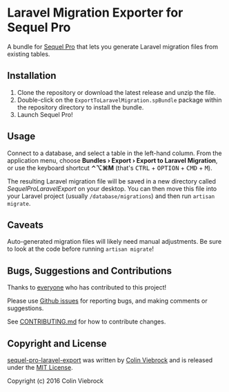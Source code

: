# Laravel Migration Exporter for Sequel Pro

A bundle for [Sequel Pro](https://www.sequelpro.com/) that lets you generate Laravel migration files from existing tables.


## Installation

1. Clone the repository or download the latest release and unzip the file.
3. Double-click on the `ExportToLaravelMigration.spBundle` package within the repository directory to install the bundle.
4. Launch Sequel Pro!


## Usage

Connect to a database, and select a table in the left-hand column.  From the application menu, choose 
**Bundles › Export › Export to Laravel Migration**, or use the keyboard shortcut **⌃⌥⌘M** (that's 
<kbd>CTRL</kbd> + <kbd>OPTION</kbd> + <kbd>CMD</kbd> + <kbd>M</kbd>).

The resulting Laravel migration file will be saved in a new directory called _SequelProLaravelExport_ on your desktop.
You can then move this file into your Laravel project (usually `/database/migrations`) and then run `artisan migrate`.


## Caveats

Auto-generated migration files will likely need manual adjustments.  Be sure to look at the code before
running `artisan migrate`!


## Bugs, Suggestions and Contributions

Thanks to [everyone](https://github.com/cviebrock/sequel-pro-laravel-export/graphs/contributors)
who has contributed to this project!

Please use [Github issues](https://github.com/cviebrock/sequel-pro-laravel-export/issues) for reporting bugs, 
and making comments or suggestions.

See [CONTRIBUTING.md](CONTRIBUTING.md) for how to contribute changes.

## Copyright and License

[sequel-pro-laravel-export](https://github.com/cviebrock/sequel-pro-laravel-export)
was written by [Colin Viebrock](http://viebrock.ca) and is released under the 
[MIT License](LICENSE.md).

Copyright (c) 2016 Colin Viebrock
